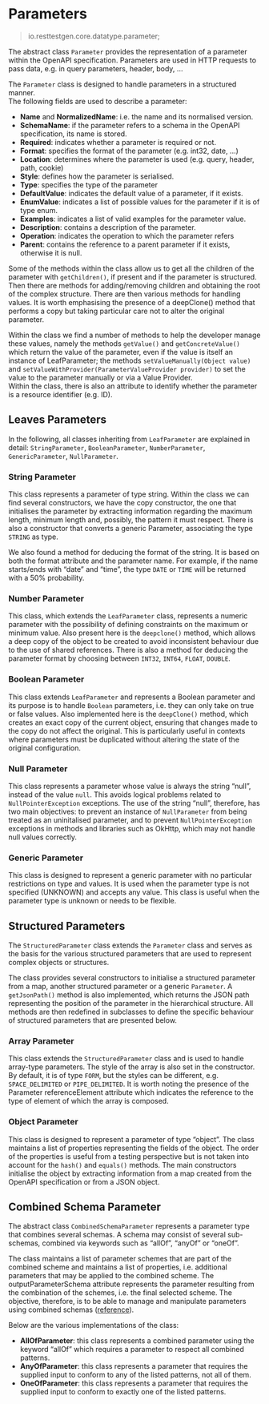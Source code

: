 # Parameters
> io.resttestgen.core.datatype.parameter;

The abstract class ```Parameter``` provides the representation of a parameter within the OpenAPI specification. Parameters are used in HTTP requests to pass data, e.g. in query parameters, header, body, ...  

The ```Parameter``` class is designed to handle parameters in a structured manner.   
The following fields are used to describe a parameter: 
- **Name** and **NormalizedName**: i.e. the name and its normalised version. 
- **SchemaName**: if the parameter refers to a schema in the OpenAPI specification, its name is stored.   
- **Required**: indicates whether a parameter is required or not. 
- **Format**: specifies the format of the parameter (e.g. int32, date, ...) 
- **Location**: determines where the parameter is used (e.g. query, header, path, cookie) 
- **Style**: defines how the parameter is serialised.
- **Type**: specifies the type of the parameter 
- **DefaultValue**: indicates the default value of a parameter, if it exists.   
- **EnumValue**: indicates a list of possible values for the parameter if it is of type enum. 
- **Examples**: indicates a list of valid examples for the parameter value.   
- **Description**: contains a description of the parameter.   
- **Operation**: indicates the operation to which the parameter refers 
- **Parent**: contains the reference to a parent parameter if it exists, otherwise it is null. 

Some of the methods within the class allow us to get all the children of the parameter with ```getChildren()```, if present and if the parameter is structured. Then there are methods for adding/removing children and obtaining the root of the complex structure. There are then various methods for handling values. It is worth emphasising the presence of a deepClone() method that performs a copy but taking particular care not to alter the original parameter.  

Within the class we find a number of methods to help the developer manage these values, namely the methods ```getValue()``` and ```getConcreteValue()``` which return the value of the parameter, even if the value is itself an instance of LeafParameter; the methods ```setValueManually(Object value)``` and ```setValueWithProvider(ParameterValueProvider provider)``` to set the value to the parameter manually or via a Value Provider.   
Within the class, there is also an attribute to identify whether the parameter is a resource identifier (e.g. ID). 

## Leaves Parameters
In the following, all classes inheriting from ```LeafParameter``` are explained in detail: ```StringParameter```, ```BooleanParameter```, ```NumberParameter```, ```GenericParameter```, ```NullParameter```.

### String Parameter
This class represents a parameter of type string. Within the class we can find several constructors, we have the copy constructor, the one that initialises the parameter by extracting information regarding the maximum length, minimum length and, possibly, the pattern it must respect. There is also a constructor that converts a generic Parameter, associating the type ```STRING``` as type. 

We also found a method for deducing the format of the string. It is based on both the format attribute and the parameter name. For example, if the name starts/ends with “date” and “time”, the type ```DATE``` or ```TIME``` will be returned with a 50% probability.

### Number Parameter
This class, which extends the ```LeafParameter``` class, represents a numeric parameter with the possibility of defining constraints on the maximum or minimum value. Also present here is the ```deepclone()``` method, which allows a deep copy of the object to be created to avoid inconsistent behaviour due to the use of shared references. There is also a method for deducing the parameter format by choosing between ```INT32```, ```INT64```, ```FLOAT```, ```DOUBLE```.

### Boolean Parameter
This class extends ```LeafParameter``` and represents a Boolean parameter and its purpose is to handle ```Boolean``` parameters, i.e. they can only take on true or false values. Also implemented here is the ```deepClone()``` method, which creates an exact copy of the current object, ensuring that changes made to the copy do not affect the original. This is particularly useful in contexts where parameters must be duplicated without altering the state of the original configuration. 

### Null Parameter
This class represents a parameter whose value is always the string “null”, instead of the value ```null```. This avoids logical problems related to ```NullPointerException``` exceptions. The use of the string “null”, therefore, has two main objectives: to prevent an instance of ```NullParameter``` from being treated as an uninitalised parameter, and to prevent ```NullPointerException``` exceptions in methods and libraries such as OkHttp, which may not handle null values correctly.

### Generic Parameter
This class is designed to represent a generic parameter with no particular restrictions on type and values. It is used when the parameter type is not specified (UNKNOWN) and accepts any value. This class is useful when the parameter type is unknown or needs to be flexible.

## Structured Parameters
The ```StructuredParameter``` class extends the ```Parameter``` class and serves as the basis for the various structured parameters that are used to represent complex objects or structures.   

The class provides several constructors to initialise a structured parameter from a map, another structured parameter or a generic ```Parameter```. A ```getJsonPath()``` method is also implemented, which returns the JSON path representing the position of the parameter in the hierarchical structure. All methods are then redefined in subclasses to define the specific behaviour of structured parameters that are presented below.

### Array Parameter
This class extends the ```StructuredParameter``` class and is used to handle array-type parameters. The style of the array is also set in the constructor. By default, it is of type ```FORM```, but the styles can be different, e.g. ```SPACE_DELIMITED``` or ```PIPE_DELIMITED```. It is worth noting the presence of the Parameter referenceElement attribute which indicates the reference to the type of element of which the array is composed.

### Object Parameter
This class is designed to represent a parameter of type “object”. The class maintains a list of properties representing the fields of the object. The order of the properties is useful from a testing perspective but is not taken into account for the ```hash()``` and ```equals()``` methods. The main constructors initialise the object by extracting information from a map created from the OpenAPI specification or from a JSON object.

## Combined Schema Parameter
The abstract class ```CombinedSchemaParameter``` represents a parameter type that combines several schemas. A schema may consist of several sub-schemas, combined via keywords such as “allOf”, “anyOf” or “oneOf”.   

The class maintains a list of parameter schemes that are part of the combined scheme and maintains a list of properties, i.e. additional parameters that may be applied to the combined scheme. The outputParameterSchema attribute represents the parameter resulting from the combination of the schemes, i.e. the final selected scheme. The objective, therefore, is to be able to manage and manipulate parameters using combined schemas ([reference](https://swagger.io/docs/specification/v3_0/data-models/oneof-anyof-allof-not/)).  

Below are the various implementations of the class: 
- **AllOfParameter**: this class represents a combined parameter using the keyword “allOf” which requires a parameter to respect all combined patterns.   
- **AnyOfParameter**: this class represents a parameter that requires the supplied input to conform to any of the listed patterns, not all of them.   
- **OneOfParameter**: this class represents a parameter that requires the supplied input to conform to exactly one of the listed patterns. 